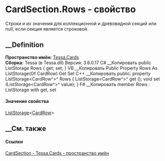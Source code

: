 # CardSection.Rows - свойство
Строки и их значения для коллекционной и древовидной секций или null, если
секция является строковой.
## __Definition
 **Пространство имён:** [Tessa.Cards](N_Tessa_Cards.htm)  
 **Сборка:** Tessa (в Tessa.dll) Версия: 3.6.0.17
C# __Копировать
     public ListStorage<CardRow> Rows { get; set; }
VB __Копировать
     Public Property Rows As ListStorage(Of CardRow)
    	Get
    	Set
C++ __Копировать
     public:
    property ListStorage<CardRow^>^ Rows {
    	ListStorage<CardRow^>^ get ();
    	void set (ListStorage<CardRow^>^ value);
    }
F# __Копировать
     member Rows : ListStorage<CardRow> with get, set
#### Значение свойства
[ListStorage](T_Tessa_Platform_Storage_ListStorage_1.htm)<[CardRow](T_Tessa_Cards_CardRow.htm)>
##  __См. также
#### Ссылки
[CardSection - ](T_Tessa_Cards_CardSection.htm)
[Tessa.Cards - пространство имён](N_Tessa_Cards.htm)
